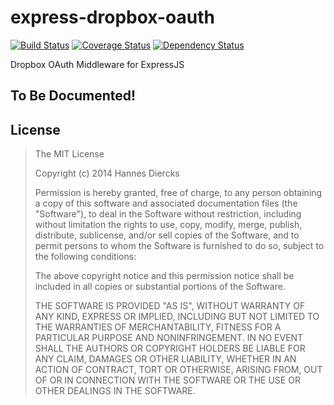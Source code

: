 express-dropbox-oauth
=====================

[![Build Status](https://travis-ci.org/Xiphe/express-dropbox-oauth.svg)](https://travis-ci.org/Xiphe/express-dropbox-oauth)
[![Coverage Status](https://coveralls.io/repos/Xiphe/express-dropbox-oauth/badge.png?branch=master)](https://coveralls.io/r/Xiphe/express-dropbox-oauth?branch=master)
[![Dependency Status](https://david-dm.org/Xiphe/express-dropbox-oauth.svg)](https://david-dm.org/Xiphe/express-dropbox-oauth)

Dropbox OAuth Middleware for ExpressJS


To Be Documented!
-----------------


License
-------

> The MIT License
> 
> Copyright (c) 2014 Hannes Diercks
> 
> Permission is hereby granted, free of charge, to any person obtaining a copy
> of this software and associated documentation files (the "Software"), to deal
> in the Software without restriction, including without limitation the rights
> to use, copy, modify, merge, publish, distribute, sublicense, and/or sell
> copies of the Software, and to permit persons to whom the Software is
> furnished to do so, subject to the following conditions:
> 
> The above copyright notice and this permission notice shall be included in
> all copies or substantial portions of the Software.
> 
> THE SOFTWARE IS PROVIDED "AS IS", WITHOUT WARRANTY OF ANY KIND, EXPRESS OR
> IMPLIED, INCLUDING BUT NOT LIMITED TO THE WARRANTIES OF MERCHANTABILITY,
> FITNESS FOR A PARTICULAR PURPOSE AND NONINFRINGEMENT. IN NO EVENT SHALL THE
> AUTHORS OR COPYRIGHT HOLDERS BE LIABLE FOR ANY CLAIM, DAMAGES OR OTHER
> LIABILITY, WHETHER IN AN ACTION OF CONTRACT, TORT OR OTHERWISE, ARISING FROM,
> OUT OF OR IN CONNECTION WITH THE SOFTWARE OR THE USE OR OTHER DEALINGS IN
> THE SOFTWARE.

